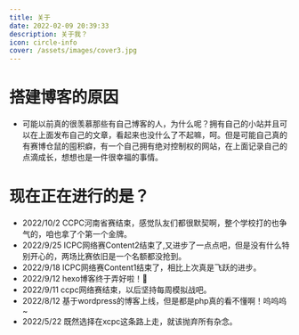 ```yaml
---
title: 关于
date: 2022-02-09 20:39:33
description: 关于我？
icon: circle-info
cover: /assets/images/cover3.jpg
---
```



# 搭建博客的原因
- 可能以前真的很羡慕那些有自己博客的人，为什么呢？拥有自己的小站并且可以在上面发布自己的文章，看起来也没什么了不起嘛，呵。但是可能自己真的有赛博仓鼠的囤积癖，有一个自己拥有绝对控制权的网站，在上面记录自己的点滴成长，想想也是一件很幸福的事情。

# 现在正在进行的是？

- 2022/10/2 CCPC河南省赛结束，感觉队友们都很默契啊，整个学校打的也争气的，咱也拿了个第一个金牌。
- 2022/9/25 ICPC网络赛Content2结束了,又进步了一点点吧，但是没有什么特别开心的，两场比赛依旧是一个名额都没抢到。
- 2022/9/18 ICPC网络赛Content1结束了，相比上次真是飞跃的进步。
- 2022/9/12 hexo博客终于弄好啦！🥳
- 2022/9/11 ccpc网络赛结束，以后坚持每周模拟战吧。
- 2022/8/12 基于wordpress的博客上线，但是都是php真的看不懂啊！呜呜呜~
- 2022/5/22 既然选择在xcpc这条路上走，就该抛弃所有杂念。

